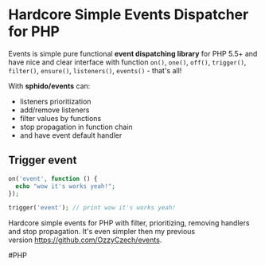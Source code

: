 # Hardcore Simple Events Dispatcher for PHP

Events is simple pure functional **event dispatching library** for PHP 5.5+ and
have nice and clear interface with function `on()`, `one()`, `off()`, `trigger()`,
`filter()`, `ensure()`, `listeners()`, `events()` - that's all!


With **sphido/events** can:

- listeners prioritization
- add/remove listeners
- filter values by functions
- stop propagation in function chain
- and have event default handler

## Trigger event

```php
on('event', function () {
  echo "wow it's works yeah!";
});

trigger('event'); // print wow it's works yeah!
```

Hardcore simple events for PHP with filter, prioritizing, removing handlers and
stop propagation. It's even simpler then my previous version https://github.com/OzzyCzech/events.

#PHP
